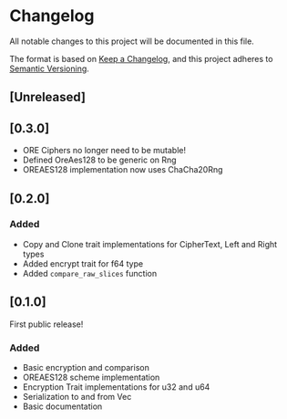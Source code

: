 # Changelog
All notable changes to this project will be documented in this file.

The format is based on [Keep a Changelog](https://keepachangelog.com/en/1.0.0/),
and this project adheres to [Semantic Versioning](https://semver.org/spec/v2.0.0.html).

## [Unreleased]

## [0.3.0]

* ORE Ciphers no longer need to be mutable!
* Defined OreAes128 to be generic on Rng
* OREAES128 implementation now uses ChaCha20Rng

## [0.2.0]

### Added

* Copy and Clone trait implementations for CipherText, Left and Right types
* Added encrypt trait for f64 type
* Added `compare_raw_slices` function

## [0.1.0]

First public release!

### Added

* Basic encryption and comparison
* OREAES128 scheme implementation
* Encryption Trait implementations for u32 and u64
* Serialization to and from Vec<u8>
* Basic documentation
